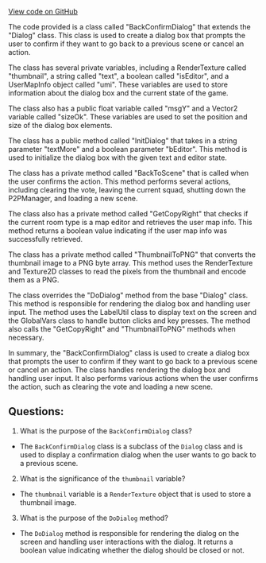 [View code on GitHub](https://github.com/TieHaxJan/Brick-Force/Assembly-CSharp\BackConfirmDialog.cs)

The code provided is a class called "BackConfirmDialog" that extends the "Dialog" class. This class is used to create a dialog box that prompts the user to confirm if they want to go back to a previous scene or cancel an action. 

The class has several private variables, including a RenderTexture called "thumbnail", a string called "text", a boolean called "isEditor", and a UserMapInfo object called "umi". These variables are used to store information about the dialog box and the current state of the game.

The class also has a public float variable called "msgY" and a Vector2 variable called "sizeOk". These variables are used to set the position and size of the dialog box elements.

The class has a public method called "InitDialog" that takes in a string parameter "textMore" and a boolean parameter "bEditor". This method is used to initialize the dialog box with the given text and editor state.

The class has a private method called "BackToScene" that is called when the user confirms the action. This method performs several actions, including clearing the vote, leaving the current squad, shutting down the P2PManager, and loading a new scene.

The class also has a private method called "GetCopyRight" that checks if the current room type is a map editor and retrieves the user map info. This method returns a boolean value indicating if the user map info was successfully retrieved.

The class has a private method called "ThumbnailToPNG" that converts the thumbnail image to a PNG byte array. This method uses the RenderTexture and Texture2D classes to read the pixels from the thumbnail and encode them as a PNG.

The class overrides the "DoDialog" method from the base "Dialog" class. This method is responsible for rendering the dialog box and handling user input. The method uses the LabelUtil class to display text on the screen and the GlobalVars class to handle button clicks and key presses. The method also calls the "GetCopyRight" and "ThumbnailToPNG" methods when necessary.

In summary, the "BackConfirmDialog" class is used to create a dialog box that prompts the user to confirm if they want to go back to a previous scene or cancel an action. The class handles rendering the dialog box and handling user input. It also performs various actions when the user confirms the action, such as clearing the vote and loading a new scene.
## Questions: 
 1. What is the purpose of the `BackConfirmDialog` class?
- The `BackConfirmDialog` class is a subclass of the `Dialog` class and is used to display a confirmation dialog when the user wants to go back to a previous scene.

2. What is the significance of the `thumbnail` variable?
- The `thumbnail` variable is a `RenderTexture` object that is used to store a thumbnail image.

3. What is the purpose of the `DoDialog` method?
- The `DoDialog` method is responsible for rendering the dialog on the screen and handling user interactions with the dialog. It returns a boolean value indicating whether the dialog should be closed or not.